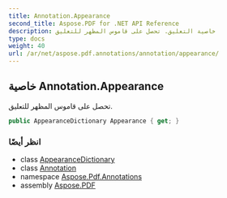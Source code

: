 ```yaml
---
title: Annotation.Appearance
second_title: Aspose.PDF for .NET API Reference
description: خاصية التعليق. تحصل على قاموس المظهر للتعليق
type: docs
weight: 40
url: /ar/net/aspose.pdf.annotations/annotation/appearance/
---
```

## خاصية Annotation.Appearance

تحصل على قاموس المظهر للتعليق.

```csharp
public AppearanceDictionary Appearance { get; }
```

### انظر أيضًا

* class [AppearanceDictionary](../../appearancedictionary/)
* class [Annotation](../)
* namespace [Aspose.Pdf.Annotations](../../../aspose.pdf.annotations/)
* assembly [Aspose.PDF](../../../)